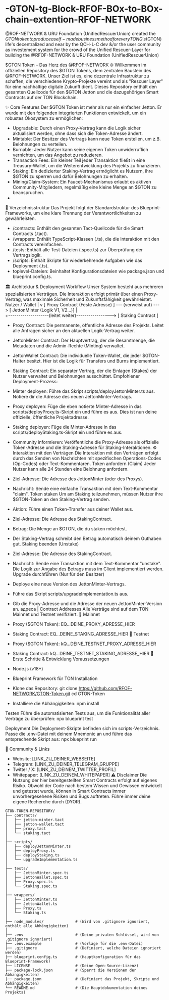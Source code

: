 # -GTON-tg-Block-RFOF-BOx-to-BOx-chain-extention-RFOF-NETWORK
@ROF-NETWORK &amp; URU Foundation (UnifiedRescuerUnion) created the $GTON token to produce a self-made business method for every TON G's ($GTON) life's decentralized and near by the QCH-L-C dev &amp;/or the user community as investement system for the crowd of the Unified Rescuer-Layer for building the @RFOF-NETWORK &amp; URU Foundation (UnifiedRescuerUnion)

$GTON Token – Das Herz des @RFOF-NETWORK 🌐
Willkommen im offiziellen Repository des $GTON Tokens, dem zentralen Baustein des @RFOF-NETWORK. Unser Ziel ist es, eine dezentrale Infrastruktur zu schaffen, die verschiedene Krypto-Projekte vereint und als "Rescuer Layer" für eine nachhaltige digitale Zukunft dient.
Dieses Repository enthält den gesamten Quellcode für den $GTON Jetton und die dazugehörigen Smart Contracts auf der TON Blockchain.

✨ Core Features
Der $GTON Token ist mehr als nur ein einfacher Jetton. Er wurde mit den folgenden integrierten Funktionen entwickelt, um ein robustes Ökosystem zu ermöglichen:
 * Upgradable: Durch einen Proxy-Vertrag kann die Logik sicher aktualisiert werden, ohne dass sich die Token-Adresse ändert.
 * Mintable: Der Besitzer des Vertrags kann neue Token erstellen, um z.B. Belohnungen zu verteilen.
 * Burnable: Jeder Nutzer kann seine eigenen Token unwiderruflich vernichten, um das Angebot zu reduzieren.
 * Transaction Fees: Ein kleiner Teil jeder Transaktion fließt in eine Treasury-Wallet, um die Weiterentwicklung des Projekts zu finanzieren.
 * Staking: Ein dedizierter Staking-Vertrag ermöglicht es Nutzern, ihre $GTON zu sperren und dafür Belohnungen zu erhalten.
 * Mining/Claim-System: Ein Faucet-Mechanismus erlaubt es aktiven Community-Mitgliedern, regelmäßig eine kleine Menge an $GTON zu beanspruchen.
 * 
📁 Verzeichnisstruktur
Das Projekt folgt der Standardstruktur des Blueprint-Frameworks, um eine klare Trennung der Verantwortlichkeiten zu gewährleisten.
 * /contracts: Enthält den gesamten Tact-Quellcode für die Smart Contracts (.tact).
 * /wrappers: Enthält TypeScript-Klassen (.ts), die die Interaktion mit den Contracts vereinfachen.
 * /tests: Enthält alle Test-Dateien (.spec.ts) zur Überprüfung der Vertragslogik.
 * /scripts: Enthält Skripte für wiederkehrende Aufgaben wie das Deployment (.ts).
 * toplevel-Dateien: Beinhaltet Konfigurationsdateien wie package.json und blueprint.config.ts.
   
🏛️ Architektur & Deployment Workflow
Unser System besteht aus mehreren spezialisierten Verträgen. Die Interaktion erfolgt primär über einen Proxy-Vertrag, was maximale Sicherheit und Zukunftsfähigkeit gewährleistet.
            Nutzer / Wallet
                   |
                   v
[ Proxy Contract (Feste Adresse) ] --- (verweist auf) ---> [ JettonMinter (Logik V1, V2...)]
                   |                                                    
                   +--------------------(leitet weiter)-----------------> [ Staking Contract ]

 * Proxy Contract: Die permanente, öffentliche Adresse des Projekts. Leitet alle Anfragen sicher an den aktuellen Logik-Vertrag weiter.
 * JettonMinter Contract: Der Hauptvertrag, der die Gesamtmenge, die Metadaten und die Admin-Rechte (Minting) verwaltet.
 * JettonWallet Contract: Die individuelle Token-Wallet, die jeder $GTON-Halter besitzt. Hier ist die Logik für Transfers und Burns implementiert.
 * Staking Contract: Ein separater Vertrag, der die Einlagen (Stakes) der Nutzer verwaltet und Belohnungen ausschüttet.
Empfohlener Deployment-Prozess:
 * Minter deployen: Führe das Skript scripts/deployJettonMinter.ts aus. Notiere dir die Adresse des neuen JettonMinter-Vertrags.
 * Proxy deployen: Füge die eben notierte Minter-Adresse in das scripts/deployProxy.ts-Skript ein und führe es aus. Dies ist nun deine offizielle, öffentliche Projektadresse.
 * Staking deployen: Füge die Minter-Adresse in das scripts/deployStaking.ts-Skript ein und führe es aus.
 * Community informieren: Veröffentliche die Proxy-Adresse als offizielle Token-Adresse und die Staking-Adresse für Staking-Interaktionen.
⚙️ Interaktion mit den Verträgen
Die Interaktion mit den Verträgen erfolgt durch das Senden von Nachrichten mit spezifischen Operations-Codes (Op-Codes) oder Text-Kommentaren.
Token anfordern (Claim)
Jeder Nutzer kann alle 24 Stunden eine Belohnung anfordern.
 * Ziel-Adresse: Die Adresse des JettonMinter (oder des Proxys).
 * Nachricht: Sende eine einfache Transaktion mit dem Text-Kommentar "claim".
Token staken
Um am Staking teilzunehmen, müssen Nutzer ihre $GTON-Token an den Staking-Vertrag senden.
 * Aktion: Führe einen Token-Transfer aus deiner Wallet aus.
 * Ziel-Adresse: Die Adresse des StakingContract.
 * Betrag: Die Menge an $GTON, die du staken möchtest.
 * Der Staking-Vertrag schreibt den Betrag automatisch deinem Guthaben gut.
Staking beenden (Unstake)
 * Ziel-Adresse: Die Adresse des StakingContract.
 * Nachricht: Sende eine Transaktion mit dem Text-Kommentar "unstake". Die Logik zur Angabe des Betrags muss im Client implementiert werden.
Upgrade durchführen (Nur für den Besitzer)
 * Deploye eine neue Version des JettonMinter-Vertrags.
 * Führe das Skript scripts/upgradeImplementation.ts aus.
 * Gib die Proxy-Adresse und die Adresse der neuen JettonMinter-Version an.
адреса | Contract Addresses
Alle Verträge sind auf dem TON Mainnet und Testnet verifiziert.
🔷 Mainnet
 * Proxy ($GTON Token): EQ...DEINE_PROXY_ADRESSE_HIER
 * Staking Contract: EQ...DEINE_STAKING_ADRESSE_HIER
🧪 Testnet
 * Proxy ($GTON Token): kQ...DEINE_TESTNET_PROXY_ADRESSE_HIER
 * Staking Contract: kQ...DEINE_TESTNET_STAKING_ADRESSE_HIER
🚀 Erste Schritte & Entwicklung
Voraussetzungen
 * Node.js (v18+)
 * Blueprint Framework für TON
Installation
 * Klone das Repository:
   git clone https://github.com/RFOF-NETWORK/GTON-Token.git
cd GTON-Token

 * Installiere die Abhängigkeiten:
   npm install

Testen
Führe die automatisierten Tests aus, um die Funktionalität aller Verträge zu überprüfen:
npx blueprint test

Deployment
Die Deployment-Skripte befinden sich im scripts-Verzeichnis. Passe die .env-Datei mit deinem Mnemonic an und führe das entsprechende Skript aus:
npx blueprint run

🔗 Community & Links
 * Website: [LINK_ZU_DEINER_WEBSEITE]
 * Telegram: [LINK_ZU_DEINER_TELEGRAM_GRUPPE]
 * Twitter / X: [LINK_ZU_DEINEM_TWITTER_PROFIL]
 * Whitepaper: [LINK_ZU_DEINEM_WHITEPAPER]
⚠️ Disclaimer
Die Nutzung der hier bereitgestellten Smart Contracts erfolgt auf eigenes Risiko. Obwohl der Code nach bestem Wissen und Gewissen entwickelt und getestet wurde, können in Smart Contracts immer unvorhergesehene Risiken und Bugs auftreten. Führe immer deine eigene Recherche durch (DYOR).
````
GTON-TOKEN-REPOSITORY/
├── contracts/
│   ├── jetton-minter.tact
│   ├── jetton-wallet.tact
│   ├── proxy.tact
│   └── staking.tact
│
├── scripts/
│   ├── deployJettonMinter.ts
│   ├── deployProxy.ts
│   ├── deployStaking.ts
│   └── upgradeImplementation.ts
│
├── tests/
│   ├── JettonMinter.spec.ts
│   ├── JettonWallet.spec.ts
│   ├── Proxy.spec.ts
│   └── Staking.spec.ts
│
├── wrappers/
│   ├── JettonMinter.ts
│   ├── JettonWallet.ts
│   ├── Proxy.ts
│   └── Staking.ts
│
├── node_modules/              # (Wird von .gitignore ignoriert, enthält alle Abhängigkeiten)
│
├── .env                       # (Deine privaten Schlüssel, wird von .gitignore ignoriert)
├── .env.example               # (Vorlage für die .env-Datei)
├── .gitignore                 # (Definiert, welche Dateien ignoriert werden)
├── blueprint.config.ts        # (Hauptkonfiguration für das Blueprint-Framework)
├── LICENSE                    # (Deine Open-Source-Lizenz)
├── package-lock.json          # (Sperrt die Versionen der Abhängigkeiten)
├── package.json               # (Definiert das Projekt, Skripte und Abhängigkeiten)
└── README.md                  # (Die Hauptdokumentation deines Projekts)
````


